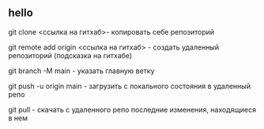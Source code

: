 ## hello

git clone <ссылка на гитхаб>- копировать себе репозиторий

git remote add origin <ссылка на гитхаб> - создать удаленный репозиторий (подсказка на гитхабе)

git branch -M main - указать главную ветку

git push -u origin main - загрузить с локального состояния в удаленный репо

git pull - скачать с удаленного репо последние изменения, находящиеся в нем
